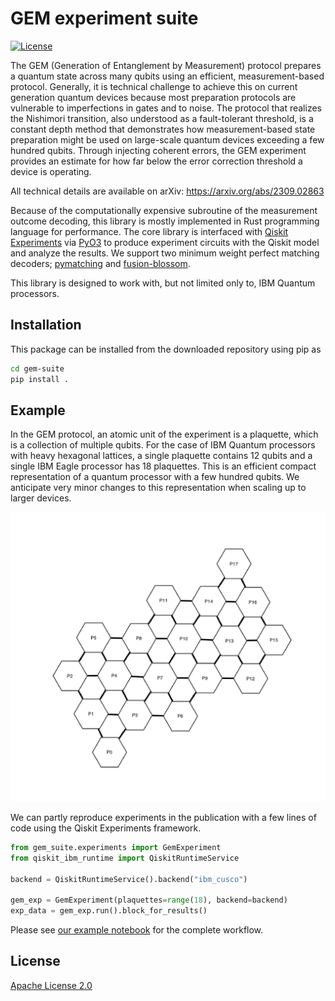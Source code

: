 # GEM experiment suite

[![License](https://img.shields.io/github/license/Qiskit/qiskit-experiments.svg?style=popout-square)](https://opensource.org/licenses/Apache-2.0)

The GEM (Generation of Entanglement by Measurement) protocol prepares a quantum state across many qubits using an efficient, measurement-based protocol. 
Generally, it is technical challenge to achieve this on current generation quantum devices because most preparation protocols are vulnerable to imperfections in gates and to noise. The protocol that realizes the Nishimori transition, also understood as a fault-tolerant threshold, is a constant depth method that demonstrates how measurement-based state preparation might be used on large-scale quantum devices exceeding a few hundred qubits.
Through injecting coherent errors, the GEM experiment provides an estimate for how far below the error correction threshold a device is operating.

All technical details are available on arXiv: https://arxiv.org/abs/2309.02863

Because of the computationally expensive subroutine of the measurement outcome decoding, this library is mostly implemented in Rust programming language for performance. The core library is interfaced with [Qiskit Experiments](https://github.com/Qiskit-Extensions/qiskit-experiments) via [PyO3](https://docs.rs/pyo3/latest/pyo3/index.html) to produce experiment circuits with the Qiskit model and analyze the results. We support two minimum weight perfect matching decoders; [pymatching](https://github.com/oscarhiggott/PyMatching) and [fusion-blossom](https://github.com/yuewuo/fusion-blossom).

This library is designed to work with, but not limited only to, IBM Quantum processors.

## Installation

This package can be installed from the downloaded repository using pip as

```bash
cd gem-suite
pip install .
```

## Example

In the GEM protocol, an atomic unit of the experiment is a plaquette, which is a collection of multiple qubits.
For the case of IBM Quantum processors with heavy hexagonal lattices, 
a single plaquette contains 12 qubits and a single IBM Eagle processor has 18 plaquettes.
This is an efficient compact representation of a quantum processor with a few hundred qubits. We anticipate very minor changes to this representation when scaling up to larger devices.

![image](./images/plaquette_eagle.png)

We can partly reproduce experiments in the publication with a few lines of code using the Qiskit Experiments framework.

```python
from gem_suite.experiments import GemExperiment
from qiskit_ibm_runtime import QiskitRuntimeService

backend = QiskitRuntimeService().backend("ibm_cusco")

gem_exp = GemExperiment(plaquettes=range(18), backend=backend)
exp_data = gem_exp.run().block_for_results()
```

Please see [our example notebook](./examples/01_gem_benchmark.ipynb) for the complete workflow.

## License

[Apache License 2.0](LICENSE.txt)
